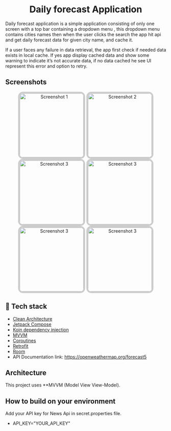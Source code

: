 <h1 align="center">Daily forecast Application</h1>
Daily forecast application is a simple application consisting of only one screen
with a top bar containing a dropdown menu , this dropdown menu contains cities
names then when the user clicks the search the app hit api and get daily
forecast data for given city name, and cache it.

If a user faces any failure in data retrieval, the app first check if needed
data exists in local cache. If yes app display cached data and show some
warning to indicate it’s not accurate data, if no data cached he see UI
represent this error and option to retry.

## Screenshots
<div align="center">
 <img src="https://github.com/AzizaHelmy/Daily_Forecast/assets/31763341/4ce9cf09-d748-4a24-8159-0f43f3d2fe61" alt="Screenshot 1" width="200" style="border: 5px solid #ccc; border-radius: 15px;">
  <img src="https://github.com/AzizaHelmy/Daily_Forecast/assets/31763341/7ef84154-f7b3-4171-a422-f2e8ba8897b0" alt="Screenshot 2" width="200" style="border: 5px solid #ccc; border-radius: 15px;">
  <img src="https://github.com/AzizaHelmy/Daily_Forecast/assets/31763341/bc43b549-9514-4ad5-b667-0f3165e1ac93" alt="Screenshot 3" width="200" style="border: 5px solid #ccc; border-radius: 15px;">
  <img src="https://github.com/AzizaHelmy/Daily_Forecast/assets/31763341/7565a40c-85aa-4092-a1b4-66713d868437" alt="Screenshot 3" width="200" style="border: 5px solid #ccc; border-radius: 15px;">
  <img src="https://github.com/AzizaHelmy/Daily_Forecast/assets/31763341/79ac818a-2b6c-4588-b955-9fceb69508b2" alt="Screenshot 3" width="200" style="border: 5px solid #ccc; border-radius: 15px;">
   <img src="https://github.com/AzizaHelmy/Daily_Forecast/assets/31763341/bcb890a0-6638-4624-be64-0cf1315ded49" alt="Screenshot 3" width="200" style="border: 5px solid #ccc; border-radius: 15px;">
</div>

## :rocket: Tech stack
- [Clean Architecture](https://blog.cleancoder.com/uncle-bob/2012/08/13/the-clean-architecture.html)
- [Jetpack Compose](https://developer.android.com/jetpack/compose?gclid=CjwKCAiAzKqdBhAnEiwAePEjktk3ROIIxTqejhHWkDEwSaQqoE6GgrNHM8iYKw8xHx5SPPDu0oJ_DxoC8LYQAvD_BwE&gclsrc=aw.ds)
- [Koin dependency injection](https://insert-koin.io/)
- [MVVM](https://en.wikipedia.org/wiki/Model%E2%80%93view%E2%80%93viewmodel)
- [Coroutines](https://developer.android.com/kotlin/coroutines)
- [Retrofit](https://square.github.io/retrofit/)
- [Room](https://developer.android.com/jetpack/androidx/releases/room)
- API Documentation link: https://openweathermap.org/forecast5


## Architecture 
This project uses **MVVM (Model View View-Model).
<div align="center">

</div>

## How to build on your environment
Add your API key for News Api in secret.properties file.
- API_KEY="YOUR_API_KEY"
